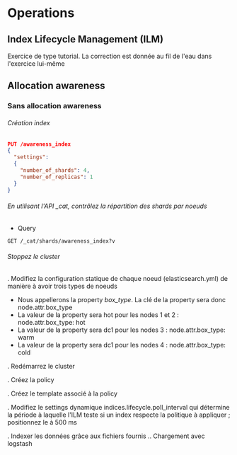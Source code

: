 # Operations

## Index Lifecycle Management (ILM)

Exercice de type tutorial. La correction est donnée au fil de l'eau dans l'exercice lui-même

## Allocation awareness
### Sans allocation awareness

######  Création index

```json
PUT /awareness_index
{
  "settings": 
  {
    "number_of_shards": 4,
    "number_of_replicas": 1
  }
}
```

######   En utilisant l'API _cat, contrôlez la répartition des shards par noeuds

* Query
```
GET /_cat/shards/awareness_index?v
```


######  Stoppez le cluster

. Modifiez la configuration statique de chaque noeud (elasticsearch.yml) de manière à avoir trois types de noeuds
* Nous appellerons la property _box_type_. La clé de la property sera donc node.attr.box_type
* La valeur de la property sera hot pour les nodes 1 et 2 : node.attr.box_type: hot
* La valeur de la property sera dc1 pour les nodes 3      : node.attr.box_type: warm
* La valeur de la property sera dc1 pour les nodes 4      : node.attr.box_type: cold

. Redémarrez le cluster

. Créez la policy

. Créez le template associé à la policy

. Modifiez le settings dynamique indices.lifecycle.poll_interval qui détermine la période à laquelle l'ILM teste si un index respecte la politique à appliquer ; positionnez le à 500 ms

. Indexer les données grâce aux fichiers fournis
.. Chargement avec logstash
